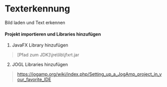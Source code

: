 # Texterkennung
Bild laden und Text erkennen

#### Projekt importieren und Libraries hinzufügen

1. JavaFX Library hinzufügen
>[Pfad zum JDK]\jre\lib\jfxrt.jar

2. JOGL Libraries hinzufügen
>https://jogamp.org/wiki/index.php/Setting_up_a_JogAmp_project_in_your_favorite_IDE
